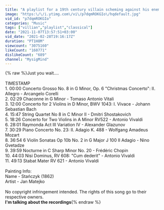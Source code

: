 ```yaml
---
title: "A playlist for a 19th century villain scheming against his enemies"
image: "https:\/\/i.ytimg.com\/vi\/p7dqmROKGIo\/hqdefault.jpg"
vid_id: "p7dqmROKGIo"
categories: "Music"
tags: ["villian","playlist","classical"]
date: "2021-11-07T13:57:51+03:00"
vid_date: "2021-02-28T19:16:17Z"
duration: "PT1H8M"
viewcount: "3075160"
likeCount: "160771"
dislikeCount: "689"
channel: "MysigMind"
---
```

{% raw %}Just you wait....<br /><br />TIMESTAMP<br />1.  00:00 Concerto Grosso No. 8 in G Minor, Op. 6 &quot;Christmas Concerto&quot;: II. Allegro  -  Arcangelo Corelli<br />2.  02:29 Chaconne in G Minor  -  Tomaso Antonio Vitali<br />3.  12:00 Concerto for 2 Violins in D Minor, BWV 1043: I. Vivace  -  Johann Sebastian Bach<br />4.  15:47 String Quartet No 8 in C Minor II  -  Dmitri Shostakovich<br />5.  18:26 Concerto for Two Violins in A Minor RV522  -  Antonio Vivaldi<br />6.  28:01 Raymonda Act III Variation IV  -  Alexander Glazunov<br />7.  30:29 Piano Concerto No. 23: II. Adagio K. 488  -  Wolfgang Amadeus Mozart<br />8.  36:54 6 Violin Sonatas Op 10b No. 2 in G Major J 100 II Adagio  -  Nino Gvetadze<br />9.  39:59 Nocturne in C Sharp Minor No. 20  -  Frédéric Chopin<br />10.  44:03 Nisi Dominus, RV 608: &quot;Cum dederit&quot;  -  Antonio Vivaldi<br />11.  49:13 Stabat Mater RV 621  -  Antonio Vivaldi<br /><br />Painting Info:<br />Name - Stańczyk (1862)<br />Artist - Jan Matejko<br /><br />No copyright infringement intended. The rights of this song go to their respective owners.<br />**I'm talking about the recordings**{% endraw %}
